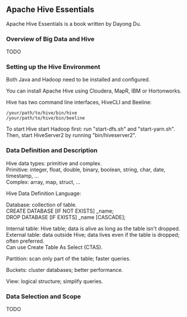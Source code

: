 ## Apache Hive Essentials

Apache Hive Essentials is a book written by Dayong Du.

### Overview of Big Data and Hive

TODO

### Setting up the Hive Environment

Both Java and Hadoop need to be installed and configured.

You can install Apache Hive using Cloudera, MapR, IBM or Hortonworks.

Hive has two command line interfaces, HiveCLI and Beeline:
```
/your/path/to/hive/bin/hive
/your/path/to/hive/bin/beeline
```

To start Hive start Hadoop first: run "start-dfs.sh" and "start-yarn.sh".  
Then, start HiveServer2 by running "bin/hiveserver2".  

### Data Definition and Description

Hive data types: primitive and complex.  
Primitive: integer, float, double, binary, boolean, string, char, date, timestamp, ...  
Complex: array, map, struct, ...  

Hive Data Definition Language:

Database: collection of table.  
CREATE DATABASE [IF NOT EXISTS] _name;  
DROP DATABASE [IF EXISTS] _name [CASCADE];  

Internal table: Hive table; data is alive as long as the table isn't dropped.  
External table: data outside Hive; data lives even if the table is dropped; often preferred.  
Can use Create Table As Select (CTAS).  

Partition: scan only part of the table; faster queries.

Buckets: cluster databases; better performance.

View: logical structure; simplify queries.

### Data Selection and Scope

TODO
